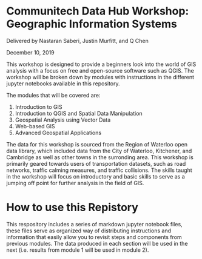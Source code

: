 # Communitech Data Hub Workshop: Geographic Information Systems

Delivered by Nastaran Saberi, Justin Murfitt, and Q Chen

December 10, 2019

This workshop is designed to provide a beginners look into the world of GIS analysis with a focus on free and
open-source software such as QGIS. The workshop will be broken down by modules with instructions in the different
jupyter notebooks available in this repository. 

The modules that will be covered are:
1) Introduction to GIS
2) Introduction to QGIS and Spatial Data Manipulation
3) Geospatial Analysis using Vector Data
4) Web-based GIS
5) Advanced Geospatial Applications

The data for this workshop is sourced from the Region of Waterloo open data library, which included data from the
City of Waterloo, Kitchener, and Cambridge as well as other towns in the surronding area. This workshop is primarily
geared towards users of transportation datasets, such as road networks, traffic calming measures, and traffic collisions.
The skills taught in the workshop will focus on introductory and basic skills to serve as a jumping off point for
further analysis in the field of GIS.

# How to use this Repistory

This respository includes a series of markdown jupyter notebook files, these files serve as organized way of distributing
instructions and information that easily allow you to revisit steps and components from previous modules. The data produced 
in each section will be used in the next (i.e. results from module 1 will be used in module 2). 
